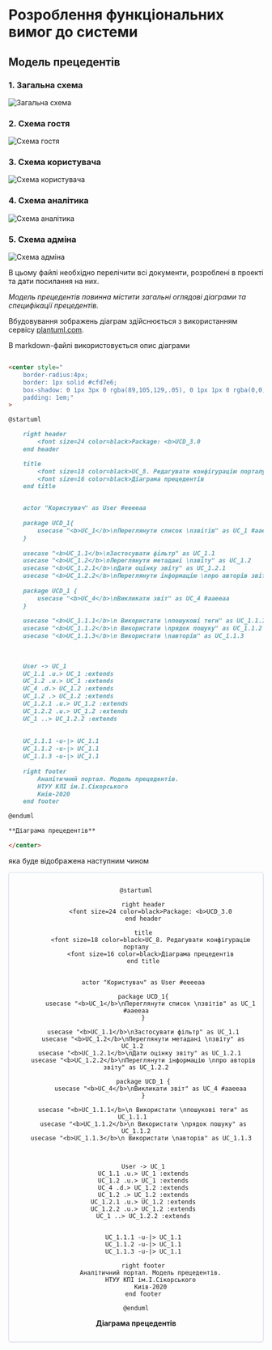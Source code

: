 # Розроблення функціональних вимог до системи

## Модель прецедентів

### 1. Загальна схема
![Загальна схема](http://www.plantuml.com/plantuml/png/TPH1RzCm5CVlbVeTl5quPTpHL2tDfbmMAKhbdRYOvb4Y4hkoNReX3Wp43GbESE8xL00ICBRFu7mZdlrKuXRjiEW_lv__VoT-hmzOaYJiuE20kSzkuxxXtqt_tjsw3Ukl-tVkX_k3qjUH6uzEZ1NQhhfsF3BF6xaKMdHCpAtICtlL0XDhCAg3yMWy8cVtqVtktxYx_hNxIHQ1PlaAZ6N2i7oxmWrely2t2waKxHL1wR-rkcjaM3aTCd0douG1Gm4h0tE1IuV1yR6iOD4OguLjb3pqUt7XV-fSBHegeuhA5SpLYq2KmfYrqZLvb9W_KALMJviMa2g450leGDh0bKKSjQo5zH3X40XUHiHKgxK9Db0tWcLAsgtJjCWYS0P2pvyX62EpcAXyr4EqwFnXziWAoOWDd_ebx45fR9U314sdhs2fj3M1oQk8ERlqXJtY38cTRz0gKUybyJY92jwcK3L4zvOLE_VIuRqWvE-Fteb7PRe67oCiB9HkW4vJn4bJ8ME3QMp0vPFTAe-h5msigMd8zk8yQlalRjDVunXzSj_xj-whs-0utVOV6Cx0dRl1aVf5ZSfPychY1o0DWgCu3IeTp6XE0fwpf4ucrBseLwX3g-A37INQbqhsY1qVmwK5MKycEnEYjvbXes_Bic17c4fx6ZblLpNuJJpaKB_X0xrR_7UMxN5Kezpidjpj28Veb7pJ32MTmZTFNlbJd5NtED30q_vJCk3PeBDYq7W7gCcvueEUHfgJ3czKX1aumS3mU_ON)

### 2. Схема гостя
![Схема гостя](http://www.plantuml.com/plantuml/png/TL0rLaKn4As_xM7mwj7ZLBXBXUPyTqaUKk7kBXqh-EwsXScEcE3w91cVUsyJQ9e6DJKrW4zo1zDOmXXW4YjoGsxACvLH5HPZDnSi8dI_psBaNdSWn2BC3ymgWf59iUgp0rksyw3VRZ5QZ2zHwDNjN03ZqAjYEhTR6RT3xJItHs32xdHp4M727Gp0R00VQTywvbvsRc42Ot8FA92Mro-XTRb5rgOy9kyCi4mGvGR6C4-nsrhQeGR-t34KTBh_7Ou98bl158LfBBb0NXoByXOBP2KmXtd0BEsegawrWmP-tJ5XjmQNQCqOutmv6B6fJPVKdiAo6a2ZJkKrK7kCbbV8FNu5EgRKw0NDfdM-eYPR9_jbEXtGJF4nQ8NsTlkAi0TidPsgevki5_6V0G00)

### 3. Схема користувача
![Схема користувача](http://www.plantuml.com/plantuml/png/RPArckfG481hx1s6grMuzJMqng6wUhuuJcIbMfSAEhhr1rXtUuKvRxHpaXHOF2F_w6UG90dYyJZW4T_2Qtp2Cy07VE6hUCVN-3hVm0iyupia5bPa7GkdROTPZjjknS9sq-pqcCNQm6IdQrMTvPOAR56rksqr5ew5FIdKRTK2PaDTY5nRbPcjmhkIrTLCCi-p3jFLjjfnu7S7J_2LOfzHr4S-mcTyvaCG8affamIF8iTt0bRAZx7gFOKvAWH8mTadtnUYaCCS2XzuZ7ffZ96rkelqpgkAoI3NxJX1HWTuJOxNU4bkGxm2VAAVAwBudIBskeWXUkL1i_dS6BMgCais9dalV9Vw-Z3VlJhkNH5LVI7ljkZFE6MVRul-y86OJr0XaOASddmaJMwLZpni9IUQNmV9bP9UxqfvI2If0_0DVlmmEtBBLTHaqZDHfAHV1JqW8RNejvgRjlDr5kaglavTejmKeQ8LeIzlGTu0)

### 4. Схема аналітика
![Схема аналітика](http://www.plantuml.com/plantuml/png/RL0rGWGn5AtNxl0NhKAFE_H3YOwixuxb3zRWDKxF2N2tA_pSY9_WCXfvcdOGGa0-dmSwLbjqHOzq2dHAJ_m-g2ErJhTqpqkCqCXSUa2Y7MFIgEVIibRnGpks6s2x6CGJk5GlWBrGa46Za4ldqcOL1dsxlYGHR0c3UZMH1TUM1MWo6yi560vyBFW8KpxjVFZIZTfG1y3Mp_J48Qxqjybe37-J62_uXTZ60bY5C8XHQerz3QOhjVgcS4FdRpKCUzpwnXvTrAJlt4EwLslqGi_CNl-FFshf2eCWOj5del0muQ7M7RUWeuyHq0KzFOL5BFXUNv-63_283-mL)

### 5. Схема адміна
![Схема адміна](http://www.plantuml.com/plantuml/png/XP8rkXin483hHtSO1wizmZDtOP2ReEALsPAN0bKuwSBCS04pmnL6DufcJU5ds1tylw73O5aMH28HmA_wFdPmZ7N09zZ6iNw54woJZs9sDkEUprq_g5PsDhroKTQuowl0ixvop_WtAWBuDU6fgjZPtDaChP2mgqK9t8D4ceo19xBS4x2FrIgAsv1IqXVIX_CINsCTc-O_qNVCiwllwXU0Gvo6XWuzzn67fNwYBDEFALkut2ygIQGF9gcD7NthNupKiPyOfqLLNHN0FE5IyZFic-GwZlJZHRA-XNrzMz_HTwa-_H3h8UGq-mboZ4kU5v3YliWhjoWyGdt7cScbhbQmUbX7Yw3wbNvi9jqFOST-xYh9vQgSfpWovG-fa_yLasG_prPU-Odm1UlOmyQSO_xDlLZiPrQcAAx1KPKF6_fCGwNwgI6Q4e7Qff7Ne6_FMSQxx2bpb3QUI8DbMr6Q-Ke-pTOoTKvoO6JgOYcpXLmXUH7Z6dbEZGjfXrVu0m00)

В цьому файлі необхідно перелічити всі документи, розроблені в проекті та дати посилання на них.

*Модель прецедентів повинна містити загальні оглядові діаграми та специфікації прецедентів.*



Вбудовування зображень діаграм здійснюється з використанням сервісу [plantuml.com](https://plantuml.com/). 

В markdown-файлі використовується опис діаграми

```md

<center style="
    border-radius:4px;
    border: 1px solid #cfd7e6;
    box-shadow: 0 1px 3px 0 rgba(89,105,129,.05), 0 1px 1px 0 rgba(0,0,0,.025);
    padding: 1em;"
>

@startuml

    right header
        <font size=24 color=black>Package: <b>UCD_3.0
    end header

    title
        <font size=18 color=black>UC_8. Редагувати конфігурацію порталу
        <font size=16 color=black>Діаграма прецедентів
    end title


    actor "Користувач" as User #eeeeaa
    
    package UCD_1{
        usecase "<b>UC_1</b>\nПереглянути список \nзвітів" as UC_1 #aaeeaa
    }
    
    usecase "<b>UC_1.1</b>\nЗастосувати фільтр" as UC_1.1
    usecase "<b>UC_1.2</b>\nПереглянути метадані \nзвіту" as UC_1.2  
    usecase "<b>UC_1.2.1</b>\nДати оцінку звіту" as UC_1.2.1  
    usecase "<b>UC_1.2.2</b>\nПереглянути інформацію \nпро авторів звіту" as UC_1.2.2
    
    package UCD_1 {
        usecase "<b>UC_4</b>\nВикликати звіт" as UC_4 #aaeeaa
    }
    
    usecase "<b>UC_1.1.1</b>\n Використати \nпошукові теги" as UC_1.1.1  
    usecase "<b>UC_1.1.2</b>\n Використати \nрядок пошуку" as UC_1.1.2
    usecase "<b>UC_1.1.3</b>\n Використати \nавторів" as UC_1.1.3  
    
    
    
    User -> UC_1
    UC_1.1 .u.> UC_1 :extends
    UC_1.2 .u.> UC_1 :extends
    UC_4 .d.> UC_1.2 :extends
    UC_1.2 .> UC_1.2 :extends
    UC_1.2.1 .u.> UC_1.2 :extends
    UC_1.2.2 .u.> UC_1.2 :extends
    UC_1 ..> UC_1.2.2 :extends
    
    
    UC_1.1.1 -u-|> UC_1.1
    UC_1.1.2 -u-|> UC_1.1
    UC_1.1.3 -u-|> UC_1.1
    
    right footer
        Аналітичний портал. Модель прецедентів.
        НТУУ КПІ ім.І.Сікорського
        Киів-2020
    end footer

@enduml

**Діаграма прецедентів**

</center>
```

яка буде відображена наступним чином

<center style="
    border-radius:4px;
    border: 1px solid #cfd7e6;
    box-shadow: 0 1px 3px 0 rgba(89,105,129,.05), 0 1px 1px 0 rgba(0,0,0,.025);
    padding: 1em;"
    >

```plantuml
@startuml

    right header
        <font size=24 color=black>Package: <b>UCD_3.0
    end header

    title
        <font size=18 color=black>UC_8. Редагувати конфігурацію порталу
        <font size=16 color=black>Діаграма прецедентів
    end title


    actor "Користувач" as User #eeeeaa
    
    package UCD_1{
        usecase "<b>UC_1</b>\nПереглянути список \nзвітів" as UC_1 #aaeeaa
    }
    
    usecase "<b>UC_1.1</b>\nЗастосувати фільтр" as UC_1.1
    usecase "<b>UC_1.2</b>\nПереглянути метадані \nзвіту" as UC_1.2  
    usecase "<b>UC_1.2.1</b>\nДати оцінку звіту" as UC_1.2.1  
    usecase "<b>UC_1.2.2</b>\nПереглянути інформацію \nпро авторів звіту" as UC_1.2.2
    
    package UCD_1 {
        usecase "<b>UC_4</b>\nВикликати звіт" as UC_4 #aaeeaa
    }
    
    usecase "<b>UC_1.1.1</b>\n Використати \nпошукові теги" as UC_1.1.1  
    usecase "<b>UC_1.1.2</b>\n Використати \nрядок пошуку" as UC_1.1.2
    usecase "<b>UC_1.1.3</b>\n Використати \nавторів" as UC_1.1.3  
    
    
    
    User -> UC_1
    UC_1.1 .u.> UC_1 :extends
    UC_1.2 .u.> UC_1 :extends
    UC_4 .d.> UC_1.2 :extends
    UC_1.2 .> UC_1.2 :extends
    UC_1.2.1 .u.> UC_1.2 :extends
    UC_1.2.2 .u.> UC_1.2 :extends
    UC_1 ..> UC_1.2.2 :extends
    
    
    UC_1.1.1 -u-|> UC_1.1
    UC_1.1.2 -u-|> UC_1.1
    UC_1.1.3 -u-|> UC_1.1
    
    right footer
        Аналітичний портал. Модель прецедентів.
        НТУУ КПІ ім.І.Сікорського
        Киів-2020
    end footer

@enduml
```


**Діаграма прецедентів**

</center>

